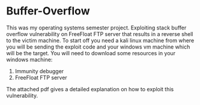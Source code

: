 # Buffer-Overflow
This was my operating systems semester project.
Exploiting stack buffer overflow vulnerability on FreeFloat FTP server that results in a reverse shell to the victim machine. To start off you need a kali linux machine from where you will be sending the exploit code and your windows vm machine which will be the target. 
You will need to download some resources in your windows machine: 
1. Immunity debugger
2. FreeFloat FTP server

The attached pdf gives a detailed explanation on how to exploit this vulnerability.
